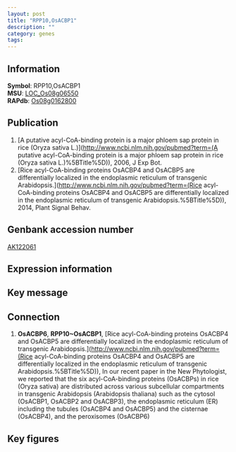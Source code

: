 ```yaml
---
layout: post
title: "RPP10,OsACBP1"
description: ""
category: genes
tags: 
---
```


## Information
__Symbol__: RPP10,OsACBP1  
__MSU__: [LOC_Os08g06550](http://rice.plantbiology.msu.edu/cgi-bin/ORF_infopage.cgi?orf=LOC_Os08g06550)  
__RAPdb__: [Os08g0162800](http://rapdb.dna.affrc.go.jp/viewer/gbrowse_details/irgsp1?name=Os08g0162800)  

## Publication
1. [A putative acyl-CoA-binding protein is a major phloem sap protein in rice (Oryza sativa L.)](http://www.ncbi.nlm.nih.gov/pubmed?term=(A putative acyl-CoA-binding protein is a major phloem sap protein in rice (Oryza sativa L.)%5BTitle%5D)), 2006, J Exp Bot.
2. [Rice acyl-CoA-binding proteins OsACBP4 and OsACBP5 are differentially localized in the endoplasmic reticulum of transgenic Arabidopsis.](http://www.ncbi.nlm.nih.gov/pubmed?term=(Rice acyl-CoA-binding proteins OsACBP4 and OsACBP5 are differentially localized in the endoplasmic reticulum of transgenic Arabidopsis.%5BTitle%5D)), 2014, Plant Signal Behav.

## Genbank accession number
[AK122061](http://www.ncbi.nlm.nih.gov/nuccore/AK122061)

## Expression information

## Key message

## Connection
1. __OsACBP6__, __RPP10~OsACBP1__, [Rice acyl-CoA-binding proteins OsACBP4 and OsACBP5 are differentially localized in the endoplasmic reticulum of transgenic Arabidopsis.](http://www.ncbi.nlm.nih.gov/pubmed?term=(Rice acyl-CoA-binding proteins OsACBP4 and OsACBP5 are differentially localized in the endoplasmic reticulum of transgenic Arabidopsis.%5BTitle%5D)),  In our recent paper in the New Phytologist, we reported that the six acyl-CoA-binding proteins (OsACBPs) in rice (Oryza sativa) are distributed across various subcellular compartments in transgenic Arabidopsis (Arabidopsis thaliana) such as the cytosol (OsACBP1, OsACBP2 and OsACBP3), the endoplasmic reticulum (ER) including the tubules (OsACBP4 and OsACBP5) and the cisternae (OsACBP4), and the peroxisomes (OsACBP6)

## Key figures


